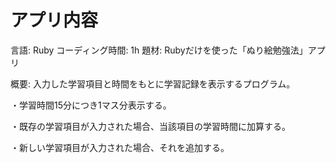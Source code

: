 # アプリ内容
言語: Ruby
コーディング時間: 1h
題材: Rubyだけを使った「ぬり絵勉強法」アプリ

概要: 入力した学習項目と時間をもとに学習記録を表示するプログラム。

・学習時間15分につき1マス分表示する。

・既存の学習項目が入力された場合、当該項目の学習時間に加算する。

・新しい学習項目が入力された場合、それを追加する。